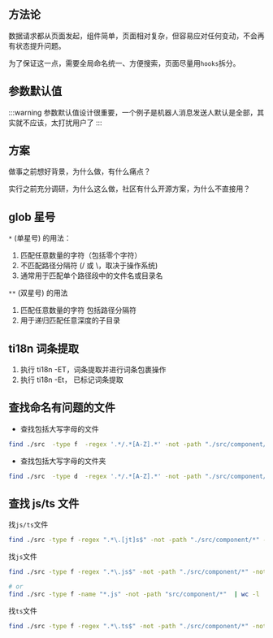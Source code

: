 ## 方法论

数据请求都从页面发起，组件简单，页面相对复杂，但容易应对任何变动，不会再有状态提升问题。

为了保证这一点，需要全局命名统一、方便搜索，页面尽量用`hooks`拆分。

## 参数默认值

:::warning
参数默认值设计很重要，一个例子是机器人消息发送人默认是全部，其实就不应该，太打扰用户了
:::

## 方案

做事之前想好背景，为什么做，有什么痛点？

实行之前充分调研，为什么这么做，社区有什么开源方案，为什么不直接用？

## glob 星号

`*` (单星号) 的用法：

1. 匹配任意数量的字符（包括零个字符）
2. ​​不匹配路径分隔符​​ (/ 或 \，取决于操作系统)
3. 通常用于匹配单个路径段中的文件名或目录名

`**` (双星号) 的用法

1. 匹配任意数量的字符 ​​包括路径分隔符​​
2. 用于​​递归匹配​​任意深度的子目录

## ti18n 词条提取

1. 执行 ti18n -ET，词条提取并进行词条包裹操作
2. 执行 ti18n -Et， 已标记词条提取

## 查找命名有问题的文件

- 查找包括大写字母的文件

```bash
find ./src  -type f  -regex '.*/.*[A-Z].*' -not -path "./src/component/*" -not -path "./src/api/*" -not -path "*dist/*" -not -path "./src/library/*"
```

- 查找包括大写字母的文件夹

```bash
find ./src  -type d  -regex '.*/.*[A-Z].*' -not -path "./src/component/*" -not -path "./src/api/*" -not -path "*dist/*" -not -path "./src/library/*"
```

## 查找 js/ts 文件

找`js/ts`文件

```bash
find ./src -type f -regex ".*\.[jt]s$" -not -path "./src/component/*" -not -path "./src/api/*" -not -path "*dist/*" -not -path "./src/library/*"
```

找`js`文件

```bash
find ./src -type f -regex ".*\.js$" -not -path "./src/component/*" -not -path "./src/api/*" -not -path "*dist/*" -not -path "./src/library/*"

# or
find ./src -type f -name "*.js" -not -path "src/component/*"  | wc -l
```

找`ts`文件

```bash
find ./src -type f -regex ".*\.ts$" -not -path "./src/component/*" -not -path "./src/api/*" -not -path "*dist/*" -not -path "./src/library/*"
```
